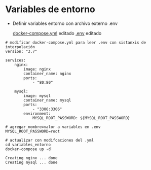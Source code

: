 # Variables de entorno

- Definir variables entorno con archivo externo .env

    [docker-compose.yml](./servicios/docker-compose.yml) editado
    [.env](./servicios/.env) editado

```shell
# modificar docker-compose.yml para leer .env con sistanxis de interpolación
version: "3.7"

services: 
    nginx:
        image: nginx
        container_name: nginx
        ports: 
            - "80:80"

    mysql:
        image: mysql
        container_name: mysql
        ports: 
            - "3306:3306"
        environment:
            MYSQL_ROOT_PASSWORD: ${MYSQL_ROOT_PASSWORD}

# agregar nombre=valor a variables en .env
MYSQL_ROOT_PASSWORD=root

# actualizar con modifcaciones del .yml
cd variables_entorno
docker-compose up -d

Creating nginx ... done
Creating mysql ... done
```